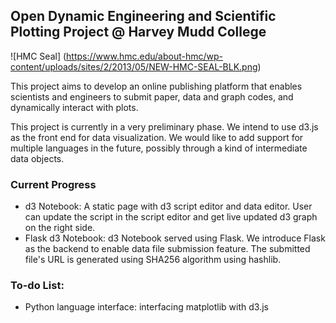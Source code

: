 ## Open Dynamic Engineering and Scientific Plotting Project @ Harvey Mudd College

![HMC Seal]
(https://www.hmc.edu/about-hmc/wp-content/uploads/sites/2/2013/05/NEW-HMC-SEAL-BLK.png)

This project aims to develop an online publishing platform that enables scientists and engineers to submit paper, data and graph codes, and dynamically interact with plots.

This project is currently in a very preliminary phase. We intend to use d3.js as the front end for data visualization. We would like to add support for multiple languages in the future, possibly through a kind of intermediate data objects.

### Current Progress
- d3 Notebook: A static page with d3 script editor and data editor. User can update the script in the script editor and get live updated d3 graph on the right side.
- Flask d3 Notebook: d3 Notebook served using Flask. We introduce Flask as the backend to enable data file submission feature. The submitted file's URL is generated using SHA256 algorithm using hashlib.

### To-do List:
- Python language interface: interfacing matplotlib with d3.js
